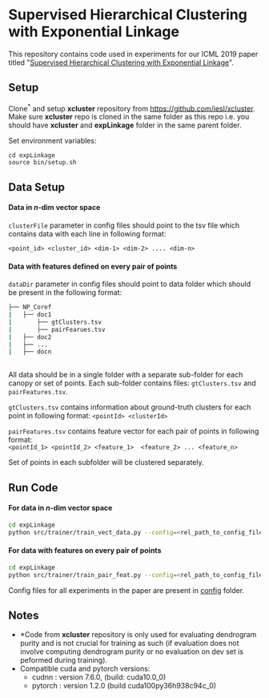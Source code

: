 # Supervised Hierarchical Clustering with Exponential Linkage
This repository contains code used in experiments for our ICML 2019 paper titled  "[Supervised Hierarchical Clustering with Exponential Linkage](http://proceedings.mlr.press/v97/yadav19a.html)". 

## Setup ##

Clone<sup>*</sup>  and setup **xcluster** repository from <https://github.com/iesl/xcluster>. 
Make sure **xcluster** repo is cloned in the same folder as this repo i.e. you should have **xcluster** and **expLinkage** folder in the same parent folder.  

Set environment variables:

```
cd expLinkage
source bin/setup.sh
```

## Data Setup ##


#### Data in *n*-dim vector space ####

`clusterFile` parameter in config files should point to the tsv file which contains data with each line in following format:

`<point_id> <cluster_id> <dim-1> <dim-2> .... <dim-n>`

#### Data with features defined on every pair of points ####

`dataDir` parameter in config files should point to data folder which should be present in the following format:
```bash
├── NP_Coref
|   ├── doc1
|       ├── gtClusters.tsv
|       ├── pairFearues.tsv
|   ├── doc2
|   ├── ...
|   ├── docn
    
```

All data should be in a single folder with a separate sub-folder for each canopy or set of points. Each sub-folder contains files: `gtClusters.tsv` and `pairFeatures.tsv`. 
 
`gtClusters.tsv` contains information about ground-truth clusters for each point in following format:
`<pointId> <clusterId>`

`pairFeatures.tsv` contains feature vector for each pair of points in following format:  
`<pointId_1> <pointId_2> <feature_1>  <feature_2> ... <feature_n>`

Set of points in each subfolder will be clustered separately.

## Run Code ##

#### For data in *n*-dim vector space ####

```bash
cd expLinkage
python src/trainer/train_vect_data.py --config=<rel_path_to_config_file> --seed=<random_seed>
```

#### For data with features on every pair of points ####

```bash
cd expLinkage
python src/trainer/train_pair_feat.py --config=<rel_path_to_config_file> --seed=<random_seed>
```

Config files for all experiments in the paper are present in [config](config) folder.


## Notes ##
- *Code from **xcluster** repository is only used for evaluating dendrogram purity and is not crucial for training as such (if evaluation does not involve computing dendrogram purity or no evaluation on dev set is peformed during training).
- Compatible cuda and pytorch versions:
  - cudnn : version 7.6.0, (build: cuda10.0_0)  
  - pytorch : version 1.2.0 (build cuda100py36h938c94c_0)

